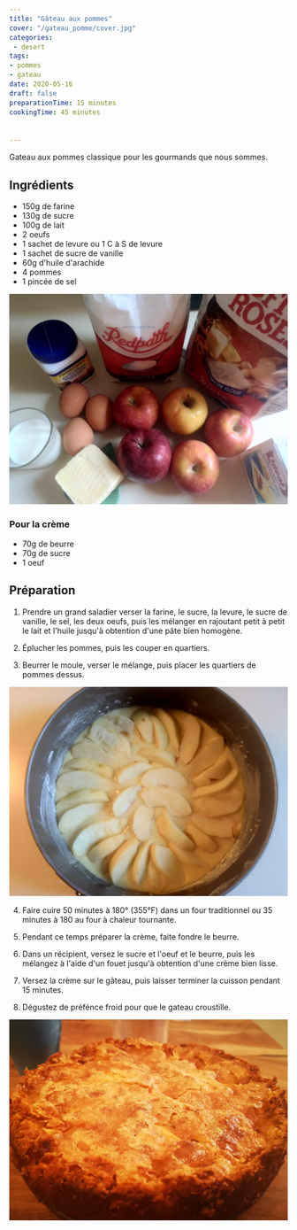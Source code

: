 ```yaml
---
title: "Gâteau aux pommes"
cover: "/gateau_pomme/cover.jpg"
categories:
 - desert
tags:
- pommes
- gateau
date: 2020-05-16
draft: false
preparationTime: 15 minutes 
cookingTime: 45 minutes


---
```

Gateau aux pommes classique pour les gourmands que nous sommes.
<!--more--> 

## Ingrédients

- 150g de farine 
- 130g de sucre 
- 100g de lait
- 2 oeufs
- 1 sachet de levure ou 1 C à S de levure
- 1 sachet de sucre de vanille
- 60g d'huile d'arachide
- 4 pommes
- 1 pincée de sel

![ingredient](01.jpg)

### Pour la crème
- 70g de beurre
- 70g de sucre
- 1 oeuf

## Préparation

1. Prendre un grand saladier verser la farine, le sucre, la levure, le sucre de vanille, le sel, les deux oeufs, puis les mélanger en rajoutant petit à petit le lait et l'huile jusqu'à obtention d'une pâte bien homogène.

2. Éplucher les pommes, puis les couper en quartiers.

3. Beurrer le moule, verser le mélange, puis placer les quartiers de pommes dessus. 

![avant cuisson](02.jpg)

4. Faire cuire 50 minutes à 180° (355°F) dans un four traditionnel ou 35 minutes à 180 au four à chaleur tournante.

4. Pendant ce temps préparer la crème, faite fondre le beurre.

5. Dans un récipient, versez le sucre et l'oeuf et le beurre, puis les mélangez à l'aide d'un fouet jusqu'à obtention d'une crème bien lisse.

6. Versez la crème sur le gâteau, puis laisser terminer la cuisson pendant 15 minutes.

7. Dégustez de préfénce froid pour que le gateau croustille. 

![final](cover.jpg)


